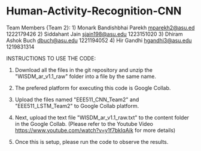 # Human-Activity-Recognition-CNN
Team Members {Team 2}:
    1) Monark Bandishbhai Parekh mparekh2@asu.ed 1222179426
    2) Siddahant Jain sjain198@asu.edu 1223151020
    3) Dhiram Ashok Buch dbuch@asu.edu 1221194052
    4) Hir Gandhi  hgandhi3@asu.edu  1219831314
 
INSTRUCTIONS TO USE THE CODE:

1) Download all the files in the git repository and unzip the "WISDM_ar_v1.1_raw" folder into a file by the same name.

2) The prefered platform for executing this code is Google Collab.

3) Upload the files named "EEE511_CNN_Team2" and "EEE511_LSTM_Team2" to Google Collab platform.

4) Next, upload the text file "WISDM_ar_v1.1_raw.txt" to the content folder in the Google Collab. 
    (Please refer to the Youtube Video https://www.youtube.com/watch?v=y1f7bkIqAik for more details)

5) Once this is setup, please run the code to observe the results.
